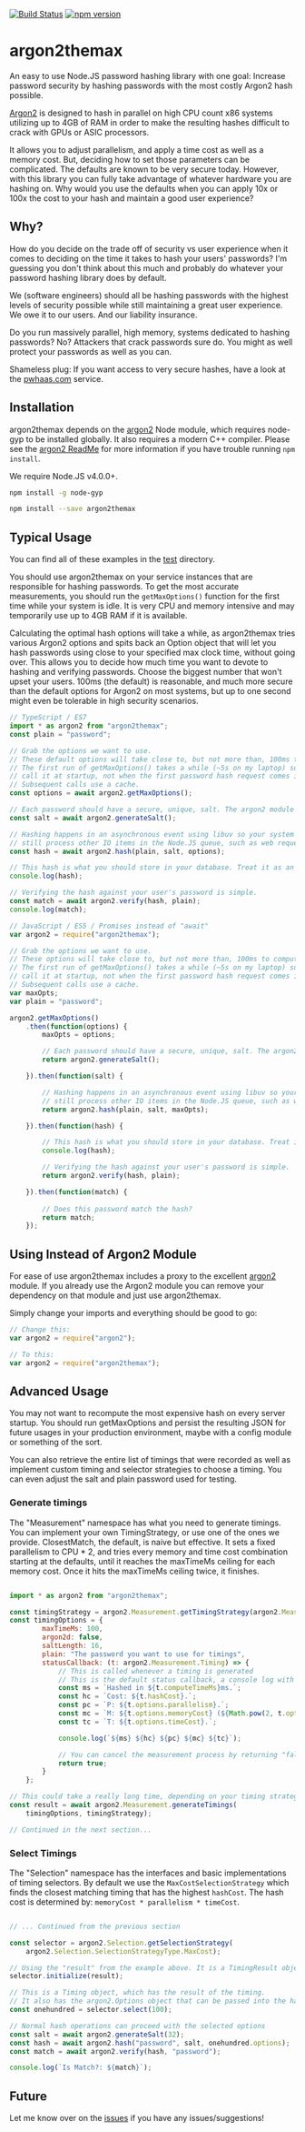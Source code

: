 [![Build Status](https://travis-ci.org/jdconley/argon2themax.svg?branch=master)](https://travis-ci.org/jdconley/argon2themax) [![npm version](https://badge.fury.io/js/argon2themax.svg)](https://badge.fury.io/js/argon2themax)

# argon2themax
An easy to use Node.JS password hashing library with one goal:
Increase password security by hashing passwords with the most costly Argon2 
hash possible.

[Argon2](https://github.com/P-H-C/phc-winner-argon2) is designed to
hash in parallel on high CPU count x86 systems utilizing up to 4GB of RAM
in order to make the resulting hashes difficult to crack with GPUs or ASIC
processors.

It allows you to adjust parallelism, and apply a time cost as well as a
memory cost. But, deciding how to set those parameters can be complicated.
The defaults are known to be very secure today. However, with this
library you can fully take advantage of whatever hardware you are hashing
on. Why would you use the defaults when you can apply 10x or 100x the
cost to your hash and maintain a good user experience?

## Why?
How do you decide on the trade off of security vs user experience when it
comes to deciding on the time it takes to hash your users' passwords?
I'm guessing you don't think about this much and probably do whatever
your password hashing library does by default.

We (software engineers) should all be hashing passwords with the highest
levels of security possible while still maintaining a great user
experience. We owe it to our users. And our liability insurance.

Do you run massively parallel, high memory, systems dedicated to hashing
passwords? No? Attackers that crack passwords sure do. You might as well
protect your passwords as well as you can.

Shameless plug: If you want access to very secure hashes, have a look at 
the [pwhaas.com](https://www.pwhaas.com) service.

## Installation
argon2themax depends on the [argon2](https://github.com/ranisalt/node-argon2) Node module, which
requires node-gyp to be installed globally. It also requires a modern
C++ compiler. Please see the [argon2 ReadMe](https://github.com/ranisalt/node-argon2)
for more information if you have trouble running `npm install`.

We require Node.JS v4.0.0+.

```sh
npm install -g node-gyp

npm install --save argon2themax
```

## Typical Usage
You can find all of these examples in the [test](https://github.com/jdconley/argon2themax/tree/master/test) directory.

You should use argon2themax on your service instances that are responsible for hashing
passwords. To get the most accurate measurements, you should run the `getMaxOptions()` 
function for the first time while your system is idle. It is very CPU and memory 
intensive and may temporarily use up to 4GB RAM if it is available.

Calculating the optimal hash options will take a while, as argon2themax tries various 
Argon2 options and spits back an Option object that will let you hash passwords
using close to your specified max clock time, without going over. This allows you to 
decide how much time you want to devote to hashing and verifying passwords. 
Choose the biggest number that won't upset your users. 100ms (the default) is reasonable, 
and much more secure than the default options for Argon2 on most systems, but up to one 
second might even be tolerable in high security scenarios.

```js
// TypeScript / ES7
import * as argon2 from "argon2themax";
const plain = "password";

// Grab the options we want to use.
// These default options will take close to, but not more than, 100ms to compute a hash.
// The first run of getMaxOptions() takes a while (~5s on my laptop) so you should 
// call it at startup, not when the first password hash request comes in.
// Subsequent calls use a cache.
const options = await argon2.getMaxOptions();

// Each password should have a secure, unique, salt. The argon2 module provides that.
const salt = await argon2.generateSalt();

// Hashing happens in an asynchronous event using libuv so your system can
// still process other IO items in the Node.JS queue, such as web requests.
const hash = await argon2.hash(plain, salt, options);

// This hash is what you should store in your database. Treat it as an opaque string.
console.log(hash);

// Verifying the hash against your user's password is simple.
const match = await argon2.verify(hash, plain);
console.log(match);
```

```js
// JavaScript / ES5 / Promises instead of "await"
var argon2 = require("argon2themax");

// Grab the options we want to use.
// These options will take close to, but not more than, 100ms to compute a hash.
// The first run of getMaxOptions() takes a while (~5s on my laptop) so you should 
// call it at startup, not when the first password hash request comes in.
// Subsequent calls use a cache.
var maxOpts;
var plain = "password";

argon2.getMaxOptions()
    .then(function(options) {
        maxOpts = options;

        // Each password should have a secure, unique, salt. The argon2 module provides that.
        return argon2.generateSalt();

    }).then(function(salt) {

        // Hashing happens in an asynchronous event using libuv so your system can
        // still process other IO items in the Node.JS queue, such as web requests.
        return argon2.hash(plain, salt, maxOpts);

    }).then(function(hash) {

        // This hash is what you should store in your database. Treat it as an opaque string.
        console.log(hash);

        // Verifying the hash against your user's password is simple.
        return argon2.verify(hash, plain);

    }).then(function(match) {
        
        // Does this password match the hash?
        return match;
    });
```

## Using Instead of Argon2 Module
For ease of use argon2themax includes a proxy to the excellent 
[argon2](https://github.com/ranisalt/node-argon2) module. If you already use the
Argon2 module you can remove your dependency on that module and just use argon2themax.

Simply change your imports and everything should be good to go:

```js
// Change this:
var argon2 = require("argon2");

// To this:
var argon2 = require("argon2themax");
```

## Advanced Usage
You may not want to recompute the most expensive hash on every server startup.
You should run getMaxOptions and persist the resulting JSON for future usages 
in your production environment, maybe with a config module or something of the
sort.

You can also retrieve the entire list of timings that were recorded as well as 
implement custom timing and selector strategies to choose a timing. You can even
adjust the salt and plain password used for testing.

### Generate timings
The "Measurement" namespace has what you need to generate timings.
You can implement your own TimingStrategy, or use one of the ones we provide.
ClosestMatch, the default, is naive but effective. It sets a fixed parallelism to CPU * 2, and tries
every memory and time cost combination starting at the defaults, until it reaches
the maxTimeMs ceiling for each memory cost. Once it hits the maxTimeMs ceiling twice,
it finishes.

```js

import * as argon2 from "argon2themax";

const timingStrategy = argon2.Measurement.getTimingStrategy(argon2.Measurement.TimingStrategyType.ClosestMatch);
const timingOptions = { 
        maxTimeMs: 100,
        argon2d: false,
        saltLength: 16,
        plain: "The password you want to use for timings",
        statusCallback: (t: argon2.Measurement.Timing) => {
            // This is called whenever a timing is generated
            // This is the default status callback, a console log with info
            const ms = `Hashed in ${t.computeTimeMs}ms.`;
            const hc = `Cost: ${t.hashCost}.`;
            const pc = `P: ${t.options.parallelism}.`;
            const mc = `M: ${t.options.memoryCost} (${Math.pow(2, t.options.memoryCost) / 1024}MB).`;
            const tc = `T: ${t.options.timeCost}.`;

            console.log(`${ms} ${hc} ${pc} ${mc} ${tc}`);

            // You can cancel the measurement process by returning "false" here.
            return true;
        }
    };

// This could take a really long time, depending on your timing strategy and maxTimeMs option
const result = await argon2.Measurement.generateTimings(
    timingOptions, timingStrategy);

// Continued in the next section...

```

### Select Timings
The "Selection" namespace has the interfaces and basic implementations of timing selectors.
By default we use the `MaxCostSelectionStrategy` which finds the closest matching timing
that has the highest `hashCost`. The hash cost is determined by: `memoryCost * parallelism * timeCost`. 

```js

// ... Continued from the previous section

const selector = argon2.Selection.getSelectionStrategy(
    argon2.Selection.SelectionStrategyType.MaxCost);

// Using the "result" from the example above. It is a TimingResult object.
selector.initialize(result);

// This is a Timing object, which has the result of the timing.
// It also has the argon2.Options object that can be passed into the hash function.
const onehundred = selector.select(100);

// Normal hash operations can proceed with the selected options
const salt = await argon2.generateSalt(32);
const hash = await argon2.hash("password", salt, onehundred.options);
const match = await argon2.verify(hash, "password");

console.log(`Is Match?: ${match}`);

```

## Future
Let me know over on the [issues](https://github.com/jdconley/argon2themax/issues)
if you have any issues/suggestions!